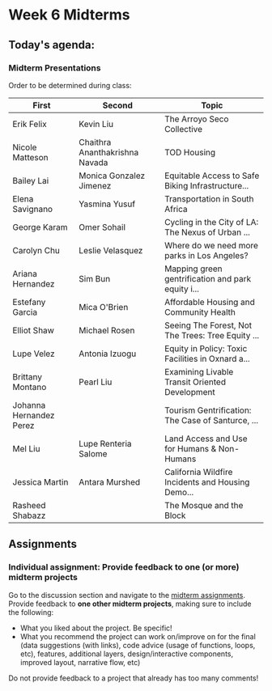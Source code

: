 # Week 6 Midterms

## Today's agenda:

### Midterm Presentations

Order to be determined during class:

First | Second | Topic
--|--|--
Erik Felix | Kevin Liu | The Arroyo Seco Collective
Nicole Matteson | Chaithra Ananthakrishna Navada | TOD Housing
Bailey Lai | Monica Gonzalez Jimenez | Equitable Access to Safe Biking Infrastructure...
Elena Savignano | Yasmina Yusuf | Transportation in South Africa
George Karam | Omer Sohail | Cycling in the City of LA: The Nexus of Urban ...
Carolyn Chu | Leslie Velasquez | Where do we need more parks in Los Angeles?
Ariana Hernandez | Sim Bun | Mapping green gentrification and park equity i...
Estefany Garcia | Mica O'Brien | Affordable Housing and Community Health
Elliot Shaw | Michael Rosen | Seeing The Forest, Not The Trees: Tree Equity ...
Lupe Velez | Antonia Izuogu | Equity in Policy: Toxic Facilities in Oxnard a...
Brittany Montano | Pearl Liu | Examining Livable Transit Oriented Development
Johanna Hernandez Perez |  | Tourism Gentrification: The Case of Santurce, ...
Mel Liu | Lupe Renteria Salome | Land Access and Use for Humans & Non-Humans
Jessica Martin | Antara Murshed | California Wildfire Incidents and Housing Demo...
Rasheed Shabazz |  | The Mosque and the Block

## Assignments

### Individual assignment: Provide feedback to one (or more) midterm projects

Go to the discussion section and navigate to the [midterm assignments](https://github.com/yohman/22W-UP206A/discussions/15). Provide feedback to **one other midterm projects**, making sure to include the following:

- What you liked about the project. Be specific!
- What you recommend the project can work on/improve on for the final (data suggestions (with links), code advice (usage of functions, loops, etc), features, additional layers, design/interactive components, improved layout, narrative flow, etc)

Do not provide feedback to a project that already has too many comments!
